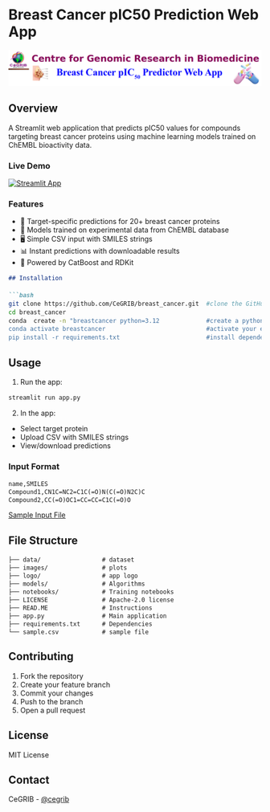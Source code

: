 #  Breast Cancer pIC50 Prediction Web App

![App Logo](images/logo.png)
## Overview
A Streamlit web application that predicts pIC50 values for compounds targeting breast cancer proteins using machine learning models trained on ChEMBL bioactivity data.

### Live Demo
[![Streamlit App](https://static.streamlit.io/badges/streamlit_badge_black_white.svg)](https://breast-cancer-pic50.streamlit.app/)

### Features

- 🎯 Target-specific predictions for 20+ breast cancer proteins
- 🧪 Models trained on experimental data from ChEMBL database
- 🖥️ Simple CSV input with SMILES strings
- 📊 Instant predictions with downloadable results
- 🚀 Powered by CatBoost and RDKit
  
```markdown
## Installation

```bash
git clone https://github.com/CeGRIB/breast_cancer.git  #clone the GitHub repo
cd breast_cancer                          
conda  create -n "breastcancer python=3.12             #create a python 3.12 environment
conda activate breastcancer                            #activate your environment
pip install -r requirements.txt                        #install dependencies
```

## Usage

1. Run the app:
```bash
streamlit run app.py
```

2. In the app:
- Select target protein
- Upload CSV with SMILES strings
- View/download predictions

### Input Format
```csv
name,SMILES
Compound1,CN1C=NC2=C1C(=O)N(C(=O)N2C)C
Compound2,CC(=O)OC1=CC=CC=C1C(=O)O
```

[Sample Input File](https://example.com/sample.csv)

## File Structure

```
├── data/                 # dataset
├── images/               # plots 
├── logo/                 # app logo
├── models/               # Algorithms
├── notebooks/            # Training notebooks
├── LICENSE               # Apache-2.0 license
├── READ.ME               # Instructions
├── app.py                # Main application
├── requirements.txt      # Dependencies
└── sample.csv            # sample file
```

## Contributing

1. Fork the repository
2. Create your feature branch
3. Commit your changes
4. Push to the branch
5. Open a pull request

## License

MIT License

## Contact

CeGRIB - [@cegrib](https://github.com/cegrib)
